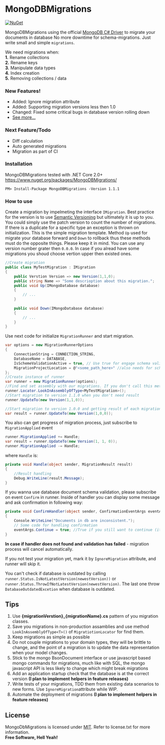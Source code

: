 # MongoDBMigrations

[![NuGet](https://img.shields.io/badge/nuget%20package-v1.1.2-brightgreen.svg)](https://www.nuget.org/packages/MongoDBMigrations/)


MongoDBMigrations using the official [MongoDB C# Driver]( https://github.com/mongodb/mongo-csharp-driver) to migrate your documents in database
No more downtime for schema-migrations. Just write small and simple `migrations`.

We need migrations when:  
  **1.** Rename collections  
  **2.** Rename keys  
  **3.** Manipulate data types  
  **4.** Index creation  
  **5.** Removing collections / data  
  

### New Features!
  - Added: Ignore migration attribute
  - Added: Supporting migration versions less then 1.0
  - Changed: Fixed some critical bugs in database version rolling down
  - [See more...](https://bitbucket.org/i_am_a_kernel/mongodbmigrations/src/master/ReleaseNotes.md)

### Next Feature/Todo
  - Diff calculation
  - Auto generated migrations
  - Migration as part of CI

### Installation
MongoDBMigrations tested with .NET Core 2.0+  
https://www.nuget.org/packages/MongoDBMigrations/
```
PM> Install-Package MongoDBMigrations -Version 1.1.1
```
### How to use
Create a migration by impelmeting the interface `IMigration`. Best practice for the version is to use [Semantic Versioning](http://semver.org/) but ultimately it is up to you. You could simply use the patch version to count the number of migrations. If there is a duplicate for a specific type an exception is thrown on initialization.
This is the simple migration template. Method `Up` used for migrate your database forward and `Down` to rollback thus these methods must do the opposite things. Please keep it in mind. You can use any version number grater then `0.0.0`. In case if you alread have some migrations you shoud choose vertion upper then existed ones.

```csharp
//Create migration
public class MyTestMigration : IMigration
{
    public Verstion Version => new Version(1,1,0);
    public string Name => "Some descrioption about this migration.";
    public void Up(IMongoDatabase database)
    {
        // ...
    }
    
    public void Down(IMongoDatabase database)
    {
        // ...
    }
}
```
  
Use next code for initialize `MigrationRunner` and start migration.
```csharp
var options = new MigrationRunnerOptions
{
    ConnectionString = CONNECTION_STRING,
    DatabaseName = DATABASE,
    IsSchemeValidationActive = true, // Use true for engage schema validation, otherwise false
    MigrationProjectLocation = @"<some_path_here>" //also needs for schema validation, it's absolute path for *.csproj file with migration classes
};
//Create instance of runner
var runner = new MigrationRunner(options);
//Find and set assembly with our migrations. If you don't call this method, runner try to find migrations in assembly from which the call is made
runner.Locator.LookInAssemblyOfType<MyTestMigration>();
//Start migration to version 1.1.0 when you don't need result
runner.UpdateTo(new Version(1,1,0));

//Start migration to version 1.0.0 and getting result of each migration between current and target versions
var result = runner.UpdateTo(new Version(1,0,0));
```

You also can get progress of migration process, just subscribe to `MigrationApplied` event
```csharp
runner.MigrationApplied += Handle;
var result = runner.UpdateTo(new Version(1, 1, 0));
runner.MigrationApplied -= Handle;
```
where `Handle` is:
```csharp
private void Handle(object sender, MigrationResult result)
{
    //Result handling
    Debug.WriteLine(result.Message);
}
```
If you wanna use database document schema validation, please subscribe on event `Confirm` in runner. Inside of handler you can display some message and ask confirmation in following way:
```csharp
private void ConfirmHandler(object sender, ConfirmationEventArgs eventArgs)
{
    Console.WriteLine("Documents in db are inconsistent.");
    // Some code for handling confirmation
    eventArgs.Continue = true; //True if you still want to continue (it can brake you data), otherwise false. 
}
```
**In case if handler does not found and validation has failed** - migration process will cancel automatically.

If you not test your migration yet, mark it by `IgnoreMigration` attribute, and runner will skip it.

You can't check if database is outdated by calling `runner.Status.IsNotLatestVersion(newestVersion))` or `runner.Status.ThrowIfNotLatestVersion(newestVersion)`. The last one throw `DatabaseOutdatedExcetion` when database is outdated.

Tips
--
1. Use **{migrationVerstion}_{migrationName}.cs** pattern of you migration classes.
1. Save you migrations in non-production assamblies and use method `LookInAssemblyOfType<T>()` of `MigratiotionLocator` for find them.
1. Keep migrations as simple as possible
1. Do not couple migrations to your domain types, they will be brittle to change, and the point of a migration is to update the data representation when your model changes.
1. Stick to the mongo BsonDocument interface or use javascript based mongo commands for migrations, much like with SQL, the mongo javascript API is less likely to change which might break migrations
1. Add an application startup check that the database is at the correct version **(I plan to implement helpers in feature releases)**
1. Write tests of your migrations, TDD them from existing data scenarios to new forms. Use `IgnoreMigration`attribute while WIP.
1. Automate the deployment of migrations **(I plan to implement helpers in feature releases)**


License
----
MongoDbMigrations is licensed under [MIT](https://bitbucket.org/i_am_a_kernel/mongodbmigrations/src/master/MIT.md "Read more about the MIT license form"). Refer to license.txt for more information.  
**Free Software, Hell Yeah!**